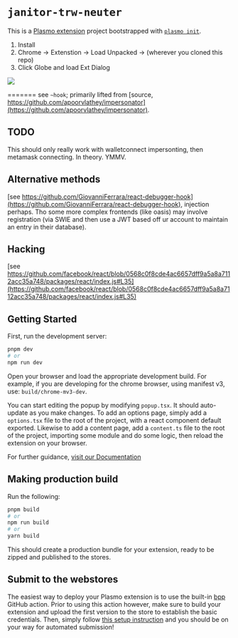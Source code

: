 # `janitor-trw-neuter`

This is a [Plasmo extension](https://docs.plasmo.com/) project bootstrapped with [`plasmo init`](https://www.npmjs.com/package/plasmo).


1. Install
2. Chrome -> Extenstion -> Load Unpacked -> (wherever you cloned this repo)
3. Click Globe and load Ext Dialog

![](https://d.pr/i/XDjBlT.jpeg)

=======
see `~hook`; primarily lifted from [source, https://github.com/apoorvlathey/impersonator](https://github.com/apoorvlathey/impersonator). 

## TODO

This should only really work with walletconnect impersonting, then metamask connecting. In theory. YMMV. 

## Alternative methods

[see https://github.com/GiovanniFerrara/react-debugger-hook](https://github.com/GiovanniFerrara/react-debugger-hook), injection perhaps. Tho some more complex frontends (like oasis) may involve registration (via SWIE and then use a JWT based off ur account to maintain an entry in their database).


## Hacking

[see https://github.com/facebook/react/blob/0568c0f8cde4ac6657dff9a5a8a7112acc35a748/packages/react/index.js#L35](https://github.com/facebook/react/blob/0568c0f8cde4ac6657dff9a5a8a7112acc35a748/packages/react/index.js#L35)


## Getting Started

First, run the development server:

```bash
pnpm dev
# or
npm run dev
```

Open your browser and load the appropriate development build. For example, if you are developing for the chrome browser, using manifest v3, use: `build/chrome-mv3-dev`.

You can start editing the popup by modifying `popup.tsx`. It should auto-update as you make changes. To add an options page, simply add a `options.tsx` file to the root of the project, with a react component default exported. Likewise to add a content page, add a `content.ts` file to the root of the project, importing some module and do some logic, then reload the extension on your browser.

For further guidance, [visit our Documentation](https://docs.plasmo.com/)

## Making production build

Run the following:

```bash
pnpm build
# or
npm run build
# or
yarn build
```

This should create a production bundle for your extension, ready to be zipped and published to the stores.

## Submit to the webstores

The easiest way to deploy your Plasmo extension is to use the built-in [bpp](https://bpp.browser.market) GitHub action. Prior to using this action however, make sure to build your extension and upload the first version to the store to establish the basic credentials. Then, simply follow [this setup instruction](https://docs.plasmo.com/workflows#submit-your-extension) and you should be on your way for automated submission!
